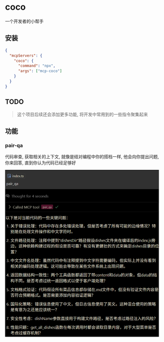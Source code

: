 # coco

一个开发者的小帮手

## 安装

```json
{
  "mcpServers": {
    "coco": {
      "command": "npx",
      "args": ["mcp-coco"]
    }
  }
}
```

## TODO

> 这个项目后续还会添加更多功能, 将开发中常用到的一些指令聚集起来

## 功能

### pair-qa

代码审查, 获取相关的上下文, 就像是结对编程中你的搭档一样, 他会向你提出问题, 你来回答, 直到你认为代码已经足够好

![Pair QA Example](assets/pair_qa.png)
